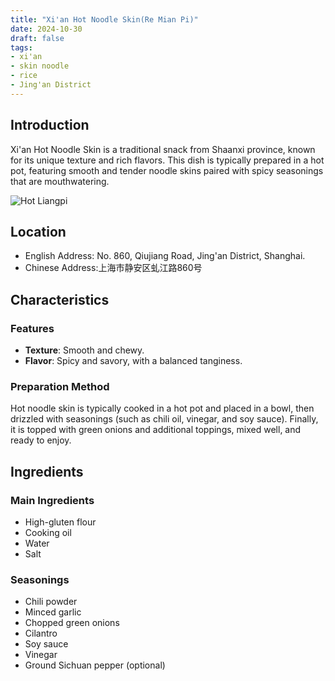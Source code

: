 ```yaml
---
title: "Xi'an Hot Noodle Skin(Re Mian Pi)"
date: 2024-10-30
draft: false
tags:
- xi'an
- skin noodle
- rice
- Jing'an District
---
```

## Introduction
Xi'an Hot Noodle Skin is a traditional snack from Shaanxi province, known for its unique texture and rich flavors. This dish is typically prepared in a hot pot, featuring smooth and tender noodle skins paired with spicy seasonings that are mouthwatering.

![Hot Liangpi](https://static.localaha.com/remianpi.jpg)

## Location

- English Address: No. 860, Qiujiang Road, Jing'an District, Shanghai.
- Chinese Address:上海市静安区虬江路860号

## Characteristics

### Features
- **Texture**: Smooth and chewy.
- **Flavor**: Spicy and savory, with a balanced tanginess.

### Preparation Method
Hot noodle skin is typically cooked in a hot pot and placed in a bowl, then drizzled with seasonings (such as chili oil, vinegar, and soy sauce). Finally, it is topped with green onions and additional toppings, mixed well, and ready to enjoy.

## Ingredients

### Main Ingredients
- High-gluten flour
- Cooking oil
- Water
- Salt

### Seasonings
- Chili powder
- Minced garlic
- Chopped green onions
- Cilantro
- Soy sauce
- Vinegar
- Ground Sichuan pepper (optional)